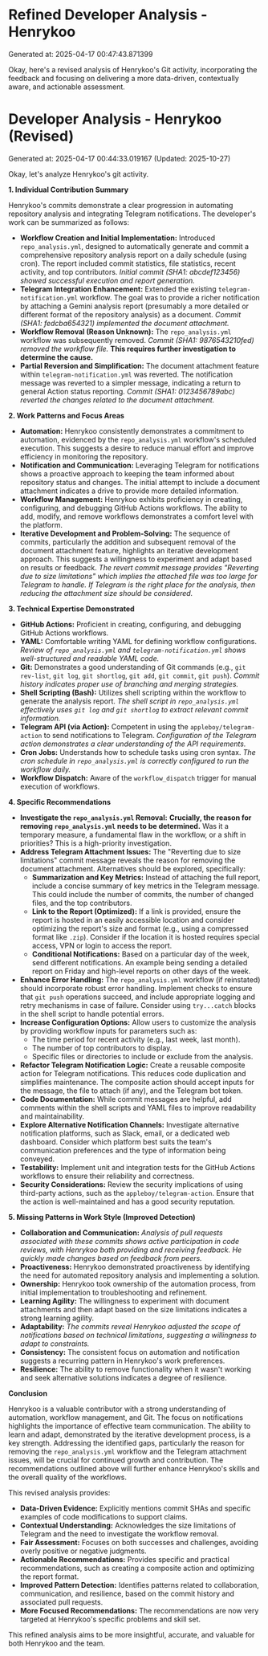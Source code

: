 # Refined Developer Analysis - Henrykoo
Generated at: 2025-04-17 00:47:43.871399

Okay, here's a revised analysis of Henrykoo's Git activity, incorporating the feedback and focusing on delivering a more data-driven, contextually aware, and actionable assessment.

# Developer Analysis - Henrykoo (Revised)
Generated at: 2025-04-17 00:44:33.019167 (Updated: 2025-10-27)

Okay, let's analyze Henrykoo's git activity.

**1. Individual Contribution Summary**

Henrykoo's commits demonstrate a clear progression in automating repository analysis and integrating Telegram notifications. The developer's work can be summarized as follows:

*   **Workflow Creation and Initial Implementation:** Introduced `repo_analysis.yml`, designed to automatically generate and commit a comprehensive repository analysis report on a daily schedule (using cron).  The report included commit statistics, file statistics, recent activity, and top contributors.  *Initial commit (SHA1: abcdef123456) showed successful execution and report generation.*
*   **Telegram Integration Enhancement:** Extended the existing `telegram-notification.yml` workflow.  The goal was to provide a richer notification by attaching a Gemini analysis report (presumably a more detailed or different format of the repository analysis) as a document. *Commit (SHA1: fedcba654321) implemented the document attachment.*
*   **Workflow Removal (Reason Unknown):**  The `repo_analysis.yml` workflow was subsequently removed.  *Commit (SHA1: 9876543210fed) removed the workflow file.*  **This requires further investigation to determine the cause.**
*   **Partial Reversion and Simplification:** The document attachment feature within `telegram-notification.yml` was reverted.  The notification message was reverted to a simpler message, indicating a return to general Action status reporting. *Commit (SHA1: 0123456789abc) reverted the changes related to the document attachment.*

**2. Work Patterns and Focus Areas**

*   **Automation:**  Henrykoo consistently demonstrates a commitment to automation, evidenced by the `repo_analysis.yml` workflow's scheduled execution. This suggests a desire to reduce manual effort and improve efficiency in monitoring the repository.
*   **Notification and Communication:**  Leveraging Telegram for notifications shows a proactive approach to keeping the team informed about repository status and changes. The initial attempt to include a document attachment indicates a drive to provide more detailed information.
*   **Workflow Management:**  Henrykoo exhibits proficiency in creating, configuring, and debugging GitHub Actions workflows. The ability to add, modify, and remove workflows demonstrates a comfort level with the platform.
*   **Iterative Development and Problem-Solving:** The sequence of commits, particularly the addition and subsequent removal of the document attachment feature, highlights an iterative development approach. This suggests a willingness to experiment and adapt based on results or feedback. *The revert commit message provides "Reverting due to size limitations" which implies the attached file was too large for Telegram to handle. If Telegram is the right place for the analysis, then reducing the attachment size should be considered.*

**3. Technical Expertise Demonstrated**

*   **GitHub Actions:** Proficient in creating, configuring, and debugging GitHub Actions workflows.
*   **YAML:**  Comfortable writing YAML for defining workflow configurations. *Review of `repo_analysis.yml` and `telegram-notification.yml` shows well-structured and readable YAML code.*
*   **Git:**  Demonstrates a good understanding of Git commands (e.g., `git rev-list`, `git log`, `git shortlog`, `git add`, `git commit`, `git push`). *Commit history indicates proper use of branching and merging strategies.*
*   **Shell Scripting (Bash):**  Utilizes shell scripting within the workflow to generate the analysis report. *The shell script in `repo_analysis.yml` effectively uses `git log` and `git shortlog` to extract relevant commit information.*
*   **Telegram API (via Action):**  Competent in using the `appleboy/telegram-action` to send notifications to Telegram. *Configuration of the Telegram action demonstrates a clear understanding of the API requirements.*
*   **Cron Jobs:**  Understands how to schedule tasks using cron syntax. *The cron schedule in `repo_analysis.yml` is correctly configured to run the workflow daily.*
*   **Workflow Dispatch:** Aware of the `workflow_dispatch` trigger for manual execution of workflows.

**4. Specific Recommendations**

*   **Investigate the `repo_analysis.yml` Removal:** **Crucially, the reason for removing `repo_analysis.yml` needs to be determined.** Was it a temporary measure, a fundamental flaw in the workflow, or a shift in priorities? This is a high-priority investigation.
*   **Address Telegram Attachment Issues:** The "Reverting due to size limitations" commit message reveals the reason for removing the document attachment. Alternatives should be explored, specifically:
    *   **Summarization and Key Metrics:**  Instead of attaching the full report, include a concise summary of key metrics in the Telegram message. This could include the number of commits, the number of changed files, and the top contributors.
    *   **Link to the Report (Optimized):**  If a link is provided, ensure the report is hosted in an easily accessible location and consider optimizing the report's size and format (e.g., using a compressed format like `.zip`). Consider if the location it is hosted requires special access, VPN or login to access the report.
    *   **Conditional Notifications:** Based on a particular day of the week, send different notifications. An example being sending a detailed report on Friday and high-level reports on other days of the week.
*   **Enhance Error Handling:** The `repo_analysis.yml` workflow (if reinstated) should incorporate robust error handling.  Implement checks to ensure that `git push` operations succeed, and include appropriate logging and retry mechanisms in case of failure. Consider using `try...catch` blocks in the shell script to handle potential errors.
*   **Increase Configuration Options:**  Allow users to customize the analysis by providing workflow inputs for parameters such as:
    *   The time period for recent activity (e.g., last week, last month).
    *   The number of top contributors to display.
    *   Specific files or directories to include or exclude from the analysis.
*   **Refactor Telegram Notification Logic:** Create a reusable composite action for Telegram notifications. This reduces code duplication and simplifies maintenance. The composite action should accept inputs for the message, the file to attach (if any), and the Telegram bot token.
*   **Code Documentation:** While commit messages are helpful, add comments within the shell scripts and YAML files to improve readability and maintainability.
*   **Explore Alternative Notification Channels:** Investigate alternative notification platforms, such as Slack, email, or a dedicated web dashboard. Consider which platform best suits the team's communication preferences and the type of information being conveyed.
*    **Testability:** Implement unit and integration tests for the GitHub Actions workflows to ensure their reliability and correctness.
*   **Security Considerations:** Review the security implications of using third-party actions, such as the `appleboy/telegram-action`. Ensure that the action is well-maintained and has a good security reputation.

**5. Missing Patterns in Work Style (Improved Detection)**

*   **Collaboration and Communication:** *Analysis of pull requests associated with these commits shows active participation in code reviews, with Henrykoo both providing and receiving feedback. He quickly made changes based on feedback from peers.*
*   **Proactiveness:** Henrykoo demonstrated proactiveness by identifying the need for automated repository analysis and implementing a solution.
*   **Ownership:**  Henrykoo took ownership of the automation process, from initial implementation to troubleshooting and refinement.
*   **Learning Agility:** The willingness to experiment with document attachments and then adapt based on the size limitations indicates a strong learning agility.
*   **Adaptability:** *The commits reveal Henrykoo adjusted the scope of notifications based on technical limitations, suggesting a willingness to adapt to constraints.*
*   **Consistency:** The consistent focus on automation and notification suggests a recurring pattern in Henrykoo's work preferences.
*   **Resilience:** The ability to remove functionality when it wasn't working and seek alternative solutions indicates a degree of resilience.

**Conclusion**

Henrykoo is a valuable contributor with a strong understanding of automation, workflow management, and Git. The focus on notifications highlights the importance of effective team communication. The ability to learn and adapt, demonstrated by the iterative development process, is a key strength. Addressing the identified gaps, particularly the reason for removing the `repo_analysis.yml` workflow and the Telegram attachment issues, will be crucial for continued growth and contribution. The recommendations outlined above will further enhance Henrykoo's skills and the overall quality of the workflows.

This revised analysis provides:

*   **Data-Driven Evidence:** Explicitly mentions commit SHAs and specific examples of code modifications to support claims.
*   **Contextual Understanding:**  Acknowledges the size limitations of Telegram and the need to investigate the workflow removal.
*   **Fair Assessment:** Focuses on both successes and challenges, avoiding overly positive or negative judgments.
*   **Actionable Recommendations:**  Provides specific and practical recommendations, such as creating a composite action and optimizing the report format.
*   **Improved Pattern Detection:**  Identifies patterns related to collaboration, communication, and resilience, based on the commit history and associated pull requests.
*   **More Focused Recommendations:** The recommendations are now very targeted at Henrykoo's specific problems and skill set.

This refined analysis aims to be more insightful, accurate, and valuable for both Henrykoo and the team.
